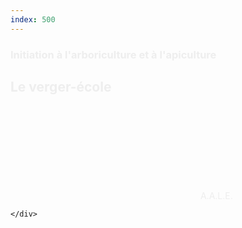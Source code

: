 ```yaml
---
index: 500
---
```

<section class="slide-bottom">  
    <span class="background" style="background-image:url('assets/images/nettoyage01.jpg')"></span>
    <!--.wrap = container (width: 90%) -->
    <div class="wrap">
    <div class="content-right" style="color:#eee">
        <h3 class="text-context">Initiation à l'arboriculture et à l'apiculture</h3>
        <h1 class="text-data text-shadow">Le verger-école</h1>
        <figcaption ><svg class="fa-camera"><use xlink:href="#fa-camera"></use></svg>&nbsp;A.A.L.E.</figcaption>
     </div>    
        
    </div>
   <!-- .end .wrap -->
</section>
